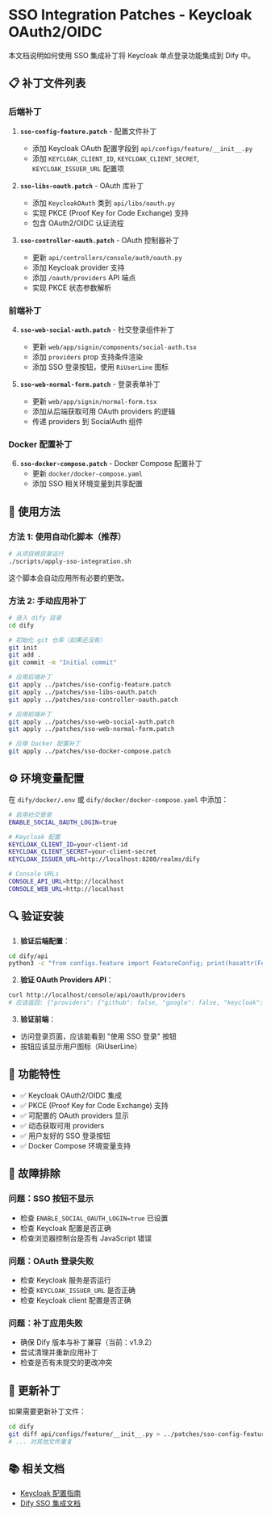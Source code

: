 # SSO Integration Patches - Keycloak OAuth2/OIDC

本文档说明如何使用 SSO 集成补丁将 Keycloak 单点登录功能集成到 Dify 中。

## 📋 补丁文件列表

### 后端补丁
1. **`sso-config-feature.patch`** - 配置文件补丁
   - 添加 Keycloak OAuth 配置字段到 `api/configs/feature/__init__.py`
   - 添加 `KEYCLOAK_CLIENT_ID`, `KEYCLOAK_CLIENT_SECRET`, `KEYCLOAK_ISSUER_URL` 配置项

2. **`sso-libs-oauth.patch`** - OAuth 库补丁
   - 添加 `KeycloakOAuth` 类到 `api/libs/oauth.py`
   - 实现 PKCE (Proof Key for Code Exchange) 支持
   - 包含 OAuth2/OIDC 认证流程

3. **`sso-controller-oauth.patch`** - OAuth 控制器补丁
   - 更新 `api/controllers/console/auth/oauth.py`
   - 添加 Keycloak provider 支持
   - 添加 `/oauth/providers` API 端点
   - 实现 PKCE 状态参数解析

### 前端补丁
4. **`sso-web-social-auth.patch`** - 社交登录组件补丁
   - 更新 `web/app/signin/components/social-auth.tsx`
   - 添加 `providers` prop 支持条件渲染
   - 添加 SSO 登录按钮，使用 `RiUserLine` 图标

5. **`sso-web-normal-form.patch`** - 登录表单补丁
   - 更新 `web/app/signin/normal-form.tsx`
   - 添加从后端获取可用 OAuth providers 的逻辑
   - 传递 providers 到 SocialAuth 组件

### Docker 配置补丁
6. **`sso-docker-compose.patch`** - Docker Compose 配置补丁
   - 更新 `docker/docker-compose.yaml`
   - 添加 SSO 相关环境变量到共享配置

## 🚀 使用方法

### 方法 1: 使用自动化脚本（推荐）

```bash
# 从项目根目录运行
./scripts/apply-sso-integration.sh
```

这个脚本会自动应用所有必要的更改。

### 方法 2: 手动应用补丁

```bash
# 进入 dify 目录
cd dify

# 初始化 git 仓库（如果还没有）
git init
git add .
git commit -m "Initial commit"

# 应用后端补丁
git apply ../patches/sso-config-feature.patch
git apply ../patches/sso-libs-oauth.patch
git apply ../patches/sso-controller-oauth.patch

# 应用前端补丁
git apply ../patches/sso-web-social-auth.patch
git apply ../patches/sso-web-normal-form.patch

# 应用 Docker 配置补丁
git apply ../patches/sso-docker-compose.patch
```

## ⚙️ 环境变量配置

在 `dify/docker/.env` 或 `dify/docker/docker-compose.yaml` 中添加：

```bash
# 启用社交登录
ENABLE_SOCIAL_OAUTH_LOGIN=true

# Keycloak 配置
KEYCLOAK_CLIENT_ID=your-client-id
KEYCLOAK_CLIENT_SECRET=your-client-secret
KEYCLOAK_ISSUER_URL=http://localhost:8280/realms/dify

# Console URLs
CONSOLE_API_URL=http://localhost
CONSOLE_WEB_URL=http://localhost
```

## 🔍 验证安装

1. **验证后端配置**：
```bash
cd dify/api
python3 -c "from configs.feature import FeatureConfig; print(hasattr(FeatureConfig, 'KEYCLOAK_CLIENT_ID'))"
```

2. **验证 OAuth Providers API**：
```bash
curl http://localhost/console/api/oauth/providers
# 应该返回: {"providers": {"github": false, "google": false, "keycloak": true}}
```

3. **验证前端**：
- 访问登录页面，应该能看到 "使用 SSO 登录" 按钮
- 按钮应该显示用户图标（RiUserLine）

## 📝 功能特性

- ✅ Keycloak OAuth2/OIDC 集成
- ✅ PKCE (Proof Key for Code Exchange) 支持
- ✅ 可配置的 OAuth providers 显示
- ✅ 动态获取可用 providers
- ✅ 用户友好的 SSO 登录按钮
- ✅ Docker Compose 环境变量支持

## 🔧 故障排除

### 问题：SSO 按钮不显示
- 检查 `ENABLE_SOCIAL_OAUTH_LOGIN=true` 已设置
- 检查 Keycloak 配置是否正确
- 检查浏览器控制台是否有 JavaScript 错误

### 问题：OAuth 登录失败
- 检查 Keycloak 服务是否运行
- 检查 `KEYCLOAK_ISSUER_URL` 是否正确
- 检查 Keycloak client 配置是否正确

### 问题：补丁应用失败
- 确保 Dify 版本与补丁兼容（当前：v1.9.2）
- 尝试清理并重新应用补丁
- 检查是否有未提交的更改冲突

## 🔄 更新补丁

如果需要更新补丁文件：

```bash
cd dify
git diff api/configs/feature/__init__.py > ../patches/sso-config-feature.patch
# ... 对其他文件重复
```

## 📚 相关文档

- [Keycloak 配置指南](../keycloak/README.md)
- [Dify SSO 集成文档](../docs/WEB_PATCH_LOGIC.md)

